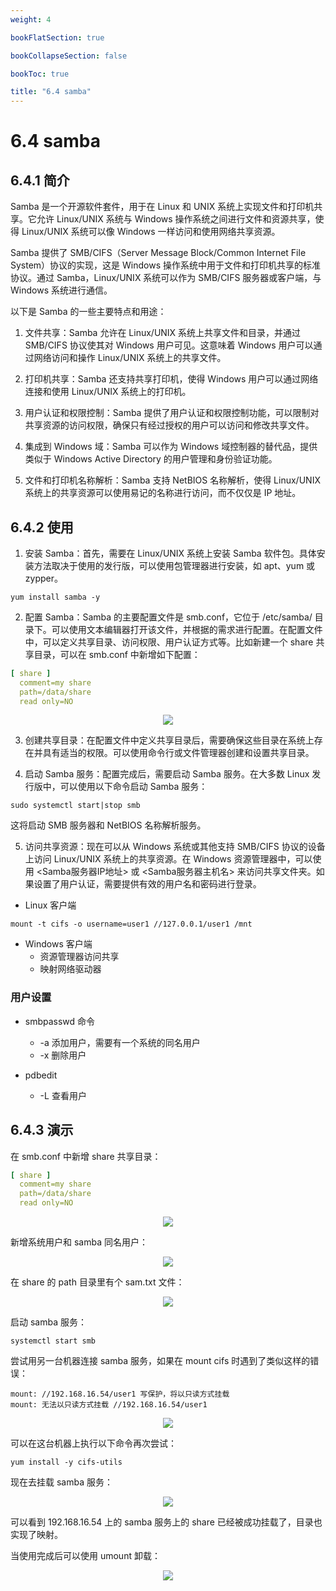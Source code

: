 ```yaml
---
weight: 4

bookFlatSection: true

bookCollapseSection: false

bookToc: true

title: "6.4 samba"
---
```


# 6.4 samba

## 6.4.1 简介

Samba 是一个开源软件套件，用于在 Linux 和 UNIX 系统上实现文件和打印机共享。它允许 Linux/UNIX 系统与 Windows 操作系统之间进行文件和资源共享，使得 Linux/UNIX 系统可以像 Windows 一样访问和使用网络共享资源。

Samba 提供了 SMB/CIFS（Server Message Block/Common Internet File System）协议的实现，这是 Windows 操作系统中用于文件和打印机共享的标准协议。通过 Samba，Linux/UNIX 系统可以作为 SMB/CIFS 服务器或客户端，与 Windows 系统进行通信。

以下是 Samba 的一些主要特点和用途：

1. 文件共享：Samba 允许在 Linux/UNIX 系统上共享文件和目录，并通过 SMB/CIFS 协议使其对 Windows 用户可见。这意味着 Windows 用户可以通过网络访问和操作 Linux/UNIX 系统上的共享文件。

2. 打印机共享：Samba 还支持共享打印机，使得 Windows 用户可以通过网络连接和使用 Linux/UNIX 系统上的打印机。

3. 用户认证和权限控制：Samba 提供了用户认证和权限控制功能，可以限制对共享资源的访问权限，确保只有经过授权的用户可以访问和修改共享文件。

4. 集成到 Windows 域：Samba 可以作为 Windows 域控制器的替代品，提供类似于 Windows Active Directory 的用户管理和身份验证功能。

5. 文件和打印机名称解析：Samba 支持 NetBIOS 名称解析，使得 Linux/UNIX 系统上的共享资源可以使用易记的名称进行访问，而不仅仅是 IP 地址。

## 6.4.2 使用

1. 安装 Samba：首先，需要在 Linux/UNIX 系统上安装 Samba 软件包。具体安装方法取决于使用的发行版，可以使用包管理器进行安装，如 apt、yum 或 zypper。

```shell
yum install samba -y

```

2. 配置 Samba：Samba 的主要配置文件是 smb.conf，它位于 /etc/samba/ 目录下。可以使用文本编辑器打开该文件，并根据的需求进行配置。在配置文件中，可以定义共享目录、访问权限、用户认证方式等。比如新建一个 share 共享目录，可以在 smb.conf 中新增如下配置：

```yaml
[ share ]
  comment=my share
  path=/data/share
  read only=NO
```

<div align="center"><img src="https://cdn.xiaobinqt.cn/xiaobinqt.io/20230710/29e2d5e8fd48476eb8ea72099b068ba4.png" width=  /></div>

3. 创建共享目录：在配置文件中定义共享目录后，需要确保这些目录在系统上存在并具有适当的权限。可以使用命令行或文件管理器创建和设置共享目录。

4. 启动 Samba 服务：配置完成后，需要启动 Samba 服务。在大多数 Linux 发行版中，可以使用以下命令启动 Samba 服务：

```shell
sudo systemctl start|stop smb
```

这将启动 SMB 服务器和 NetBIOS 名称解析服务。

5. 访问共享资源：现在可以从 Windows 系统或其他支持 SMB/CIFS 协议的设备上访问 Linux/UNIX 系统上的共享资源。在 Windows 资源管理器中，可以使用 <Samba服务器IP地址> 或 <Samba服务器主机名> 来访问共享文件夹。如果设置了用户认证，需要提供有效的用户名和密码进行登录。

+ Linux 客户端

```shell
mount -t cifs -o username=user1 //127.0.0.1/user1 /mnt
```

+ Windows 客户端
    + 资源管理器访问共享
    + 映射网络驱动器

### 用户设置

+ smbpasswd 命令
    + -a 添加用户，需要有一个系统的同名用户
    + -x 删除用户

+ pdbedit
    + -L 查看用户

## 6.4.3 演示

在 smb.conf 中新增 share 共享目录：

```yaml
[ share ]
  comment=my share
  path=/data/share
  read only=NO
```

<div align="center"><img src="https://cdn.xiaobinqt.cn/xiaobinqt.io/20230710/29e2d5e8fd48476eb8ea72099b068ba4.png" width=  /></div>

新增系统用户和 samba 同名用户：

<div align="center"><img src="https://cdn.xiaobinqt.cn/xiaobinqt.io/20230710/7a16c1ace8d94dcf8c5dcbd32d887540.png" width=  /></div>

在 share 的 path 目录里有个 sam.txt 文件：

<div align="center"><img src="https://cdn.xiaobinqt.cn/xiaobinqt.io/20230710/aa0b66621dfe4adba0e752bb19bbfcca.png" width=  /></div>

启动 samba 服务：

```shell
systemctl start smb

```

尝试用另一台机器连接 samba 服务，如果在 mount cifs 时遇到了类似这样的错误：

```shell
mount: //192.168.16.54/user1 写保护，将以只读方式挂载
mount: 无法以只读方式挂载 //192.168.16.54/user1
```

<div align="center"><img src="https://cdn.xiaobinqt.cn/xiaobinqt.io/20230710/cbb2e70b6bc44da5b8c20eb5a3102237.png" width=  /></div>

可以在这台机器上执行以下命令再次尝试：

```shell
yum install -y cifs-utils
```

现在去挂载 samba 服务：

<div align="center"><img src="https://cdn.xiaobinqt.cn/xiaobinqt.io/20230710/1cd6acf572504521a5bafc0741043a84.png" width=  /></div>

可以看到 192.168.16.54 上的 samba 服务上的 share 已经被成功挂载了，目录也实现了映射。

当使用完成后可以使用 umount 卸载：

<div align="center"><img src="https://cdn.xiaobinqt.cn/xiaobinqt.io/20230710/dec9ea50192446ed82f5f92653998112.png" width=  /></div>

